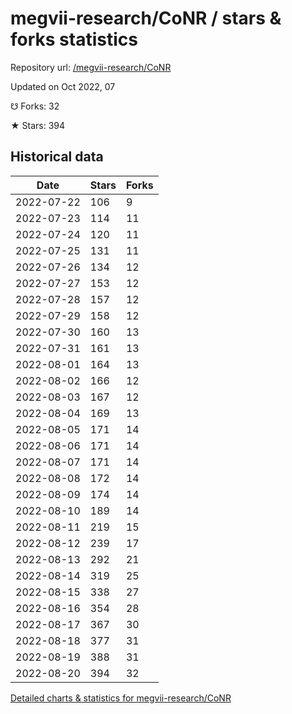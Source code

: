 # megvii-research/CoNR / stars & forks statistics

Repository url: [/megvii-research/CoNR](https://github.com/megvii-research/CoNR)

Updated on Oct 2022, 07

☋ Forks: 32

★ Stars: 394

## Historical data
| Date | Stars | Forks |
|------|-------|-------|
| 2022-07-22 | 106 | 9 | 
| 2022-07-23 | 114 | 11 | 
| 2022-07-24 | 120 | 11 | 
| 2022-07-25 | 131 | 11 | 
| 2022-07-26 | 134 | 12 | 
| 2022-07-27 | 153 | 12 | 
| 2022-07-28 | 157 | 12 | 
| 2022-07-29 | 158 | 12 | 
| 2022-07-30 | 160 | 13 | 
| 2022-07-31 | 161 | 13 | 
| 2022-08-01 | 164 | 13 | 
| 2022-08-02 | 166 | 12 | 
| 2022-08-03 | 167 | 12 | 
| 2022-08-04 | 169 | 13 | 
| 2022-08-05 | 171 | 14 | 
| 2022-08-06 | 171 | 14 | 
| 2022-08-07 | 171 | 14 | 
| 2022-08-08 | 172 | 14 | 
| 2022-08-09 | 174 | 14 | 
| 2022-08-10 | 189 | 14 | 
| 2022-08-11 | 219 | 15 | 
| 2022-08-12 | 239 | 17 | 
| 2022-08-13 | 292 | 21 | 
| 2022-08-14 | 319 | 25 | 
| 2022-08-15 | 338 | 27 | 
| 2022-08-16 | 354 | 28 | 
| 2022-08-17 | 367 | 30 | 
| 2022-08-18 | 377 | 31 | 
| 2022-08-19 | 388 | 31 | 
| 2022-08-20 | 394 | 32 | 


[Detailed charts & statistics for megvii-research/CoNR](https://reviewgithub.com/rep/megvii-research/CoNR)
